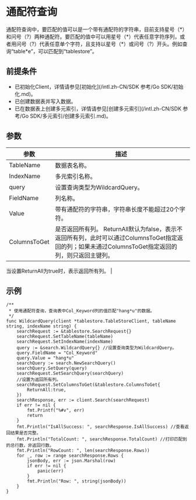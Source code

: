 # 通配符查询

通配符查询中，要匹配的值可以是一个带有通配符的字符串，目前支持星号（\*）和问号（?）两种通配符。要匹配的值中可以用星号（\*）代表任意字符序列，或者用问号（?）代表任意单个字符，且支持以星号（\*）或问号（?）开头。例如查询“table\*e”，可以匹配到“tablestore”。

## 前提条件

-   已初始化Client，详情请参见[初始化](/intl.zh-CN/SDK 参考/Go SDK/初始化.md)。
-   已创建数据表并写入数据。
-   已在数据表上创建多元索引，详情请参见[创建多元索引](/intl.zh-CN/SDK 参考/Go SDK/多元索引/创建多元索引.md)。

## 参数

|参数|描述|
|--|--|
|TableName|数据表名称。|
|IndexName|多元索引名称。|
|query|设置查询类型为WildcardQuery。|
|FieldName|列名称。|
|Value|带有通配符的字符串，字符串长度不能超过20个字符。|
|ColumnsToGet|是否返回所有列。 ReturnAll默认为false，表示不返回所有列，此时可以通过ColumnsToGet指定返回的列；如果未通过ColumnsToGet指定返回的列，则只返回主键列。

当设置ReturnAll为true时，表示返回所有列。 |

## 示例

```
/**
 * 使用通配符查询，查询表中Col_Keyword列的值匹配"hang*u"的数据。
 */
func WildcardQuery(client *tablestore.TableStoreClient, tableName string, indexName string) {
    searchRequest := &tablestore.SearchRequest{}
    searchRequest.SetTableName(tableName)
    searchRequest.SetIndexName(indexName)
    query := &search.WildcardQuery{} //设置查询类型为WildcardQuery。
    query.FieldName = "Col_Keyword"
    query.Value = "hang*u"
    searchQuery := search.NewSearchQuery()
    searchQuery.SetQuery(query)
    searchRequest.SetSearchQuery(searchQuery)
    //设置为返回所有列。
    searchRequest.SetColumnsToGet(&tablestore.ColumnsToGet{
        ReturnAll:true,
    })
    searchResponse, err := client.Search(searchRequest)
    if err != nil {
        fmt.Printf("%#v", err)
        return
    }
    fmt.Println("IsAllSuccess: ", searchResponse.IsAllSuccess) //查看返回结果是否完整。
    fmt.Println("TotalCount: ", searchResponse.TotalCount) //打印匹配到的总行数，非返回行数。
    fmt.Println("RowCount: ", len(searchResponse.Rows))
    for _, row := range searchResponse.Rows {
        jsonBody, err := json.Marshal(row)
        if err != nil {
            panic(err)
        }
        fmt.Println("Row: ", string(jsonBody))
    }
}
```

